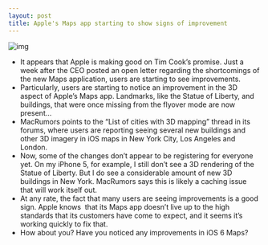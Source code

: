 ```yaml
---
layout: post
title: Apple's Maps app starting to show signs of improvement
---
```

![img](http://media.idownloadblog.com/wp-content/uploads/2012/10/statue_of_liberty_flyover.jpg)
* It appears that Apple is making good on Tim Cook’s promise. Just a week after the CEO posted an open letter regarding the shortcomings of the new Maps application, users are starting to see improvements.
* Particularly, users are starting to notice an improvement in the 3D aspect of Apple’s Maps app. Landmarks, like the Statue of Liberty, and buildings, that were once missing from the flyover mode are now present…
* MacRumors points to the “List of cities with 3D mapping” thread in its forums, where users are reporting seeing several new buildings and other 3D imagery in iOS maps in New York City, Los Angeles and London.
* Now, some of the changes don’t appear to be registering for everyone yet. On my iPhone 5, for example, I still don’t see a 3D rendering of the Statue of Liberty. But I do see a considerable amount of new 3D buildings in New York. MacRumors says this is likely a caching issue that will work itself out.
* At any rate, the fact that many users are seeing improvements is a good sign. Apple knows  that its Maps app doesn’t live up to the high standards that its customers have come to expect, and it seems it’s working quickly to fix that.
* How about you? Have you noticed any improvements in iOS 6 Maps?

